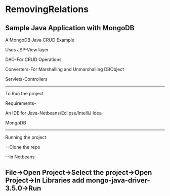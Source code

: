 # RemovingRelations
Sample Java Application with MongoDB 
-----------------------------------------------------------------------------
A MongoDB Java CRUD Example

Uses JSP-View layer

DAO-For CRUD Operations

Converters-For Marshalling and Unmarshalling DBObject

Servlets-Controllers

--------------------------------------------------------------------------------

To Run the project

Requirements-

An IDE for Java-Netbeans/Eclipse/IntelliJ Idea

MongoDB

-------------------------------------------------------------------------------

Running the project


--Clone the repo

--In Netbeans

File->Open Project->Select the project->Open Project->In Libraries add mongo-java-driver-3.5.0->Run 
---------------------------------------------------------------------------------------------


